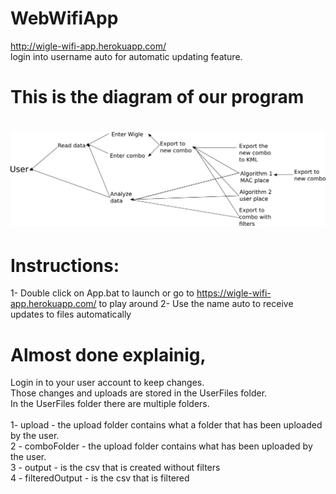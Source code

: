 # WebWifiApp
http://wigle-wifi-app.herokuapp.com/ 
<br>
login into username auto for automatic updating feature.

# This is the diagram of our program
# ![diagram](https://github.com/Ariel-OOP/WifiApp/blob/master/Diagram_of_classes_after_teacher.png?raw=true "Title")


# Instructions:

1- Double click on App.bat to launch or go to https://wigle-wifi-app.herokuapp.com/  to play around
2- Use the name auto to receive updates to files automatically

# Almost done explainig,

Login in to your user account to keep changes.<br>
Those changes and uploads are stored in the UserFiles folder.<br>
In the UserFiles folder there are multiple folders.<br><br>
	 1- upload - the upload folder contains what a folder that has been uploaded by the user.<br>
	 2 - comboFolder - the upload folder contains what has been uploaded by the user.<br>
	 3 - output - is the csv that is created without filters<br>
	 4 - filteredOutput - is the csv that is filtered <br>
